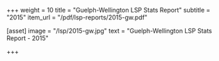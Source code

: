 +++
weight = 10
title = "Guelph-Wellington LSP Stats Report"
subtitle = "2015"
item_url = "/pdf/lsp-reports/2015-gw.pdf"


[asset]
  image = "/lsp/2015-gw.jpg"
  text = "Guelph-Wellington LSP Stats Report - 2015"


+++


